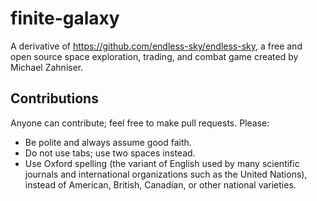 # finite-galaxy
A derivative of https://github.com/endless-sky/endless-sky, a free and open source space exploration, trading, and combat game created by Michael Zahniser.


## Contributions
Anyone can contribute; feel free to make pull requests. Please:
* Be polite and always assume good faith.
* Do not use tabs; use two spaces instead.
* Use Oxford spelling (the variant of English used by many scientific journals and international organizations such as the United Nations), instead of American, British, Canadian, or other national varieties.
